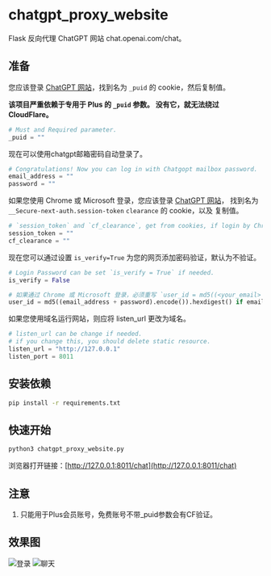 # chatgpt_proxy_website

Flask 反向代理 ChatGPT 网站 chat.openai.com/chat。

## 准备

您应该登录 [ChatGPT 网站](https://chat.openai.com/chat)，找到名为 `_puid` 的 cookie，然后复制值。

**该项目严重依赖于专用于 Plus 的 `_puid` 参数。 没有它，就无法绕过 CloudFlare。**

``` python
# Must and Required parameter.
_puid = ""
```

现在可以使用chatgpt邮箱密码自动登录了。
``` python
# Congratulations! Now you can log in with Chatgopt mailbox password.
email_address = ""
password = ""
```

如果您使用 Chrome 或 Microsoft 登录，您应该登录 [ChatGPT 网站](https://chat.openai.com/chat)，
找到名为 `__Secure-next-auth.session-token` `clearance` 的 cookie，以及 复制值。

``` python
# `session_token` and `cf_clearance`, get from cookies, if login by Chrome or Microsoft.
session_token = ""
cf_clearance = ""
```

现在您可以通过设置 `is_verify=True` 为您的网页添加密码验证，默认为不验证。

``` python
# Login Password can be set `is_verify = True` if needed.
is_verify = False

# 如果通过 Chrome 或 Microsoft 登录，必须重写 `user_id = md5((<your_email> + <your_password>).encode()).hexdigest()`
user_id = md5((email_address + password).encode()).hexdigest() if email_address and password else ""
```

如果您使用域名运行网站，则应将 listen_url 更改为域名。

``` python
# listen_url can be change if needed.
# if you change this, you should delete static resource.
listen_url = "http://127.0.0.1"
listen_port = 8011
```

## 安装依赖

``` bash
pip install -r requirements.txt
```

## 快速开始

``` bash
python3 chatgpt_proxy_website.py
```

浏览器打开链接：[http://127.0.0.1:8011/chat](http://127.0.0.1:8011/chat)

## 注意

1. 只能用于Plus会员账号，免费账号不带_puid参数会有CF验证。

## 效果图
![登录](https://github.com/cooolr/chatgpt_plus_proxy_website/blob/main/login.png)
![聊天](https://github.com/cooolr/chatgpt_plus_proxy_website/blob/main/chat.png)
